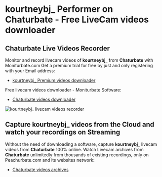# kourtneybj_ Performer on Chaturbate - Free LiveCam videos downloader

## Chaturbate Live Videos Recorder

Monitor and record livecam videos of **kourtneybj_** from **Chaturbate** with Moniturbate.com
Get a premium trial for free by just and only registering with your Email address:
* [kourtneybj_ Premium videos downloader](https://moniturbate.com/request-demo-licence-key.html)

Free livecam videos downloader - Moniturbate Software:
* [Chaturbate videos downloader](https://moniturbate.com/moniturbate-download-software.html)

![kourtneybj_ livecam videos recorder](https://peachurnet.com/templates/moniturbate-software.png)


## Capture kourtneybj_ videos from the Cloud and watch your recordings on Streaming

Without the need of downloading a software, capture **kourtneybj_** livecam videos from **Chaturbate** 100% online.
Watch Livecam archives from **Chaturbate** unlimitedly from thousands of existing recordings, only on Peachurbate.com and its websites network:
* [Chaturbate videos archives](https://peachurnet.com/)